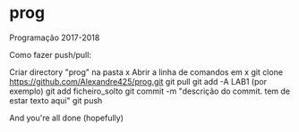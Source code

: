 # prog
Programação 2017-2018 

Como fazer push/pull:

Criar directory "prog" na pasta x
Abrir a linha de comandos em x
git clone https://github.com/Alexandre425/prog.git
git pull
git add -A LAB1 (por exemplo)
git add ficheiro_solto
git commit -m "descrição do commit. tem de estar texto aqui"
git push
  
  
And you're all done (hopefully)
